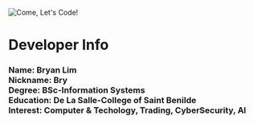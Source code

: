 ![Come, Let's Code!](https://user-images.githubusercontent.com/84550697/197757577-b6564dee-56c8-4b75-8781-b7a3f97778bc.gif)

<h1>Developer Info</h1>
<h3>
Name: Bryan Lim <br>
Nickname: Bry <br>
Degree: BSc-Information Systems <br>
Education: De La Salle-College of Saint Benilde <br>
Interest: Computer & Techology, Trading, CyberSecurity, AI
</h3> 
